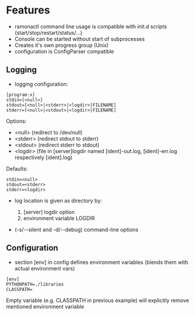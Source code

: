 Features
========

- ramonactl command line usage is compatible with init.d scripts (start/stop/restart/status/...)
- Console can be started without start of subprocesses
- Creates it's own progress group (Unix)
- configuration is ConfigParser compatible


Logging
-------
- logging configuration:


```
[program:x]
stdin=[<null>]
stdout=[<null>|<stderr>|<logdir>|FILENAME]
stderr=[<null>|<stdout>|<logdir>|FILENAME]
```
Options:
  * &lt;null> (redirect to /dev/null)
  * &lt;stderr> (redirect stdout to stderr)
  * &lt;stdout> (redirect stderr to stdout)
  * &lt;logdir>  (file in [server]logdir named [ident]-out.log, [ident]-err.log respectively [ident].log)

Defaults:
```
stdin=<null>
stdout=<stderr>
stderr=<logdir>
```

- log location is given as directory by:
	1. [server] logdir option
	2. environment variable LOGDIR

- (-s/--silent and -d/--debug) command-line options

Configuration
-------------
- section [env] in config defines environment variables (blends them with actual environment vars)
```
[env]
PYTHONPATH=./libraries
CLASSPATH=
```
Empty variable (e.g. CLASSPATH in previous example) will explicitly remove mentioned environment variable
